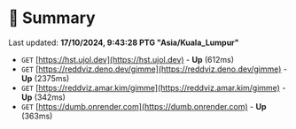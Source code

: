 # 📖 Summary
Last updated: **17/10/2024, 9:43:28 PTG "Asia/Kuala_Lumpur"**

- `GET` [https://hst.ujol.dev](https://hst.ujol.dev) - **Up** (612ms)
- `GET` [https://reddviz.deno.dev/gimme](https://reddviz.deno.dev/gimme) - **Up** (2375ms)
- `GET` [https://reddviz.amar.kim/gimme](https://reddviz.amar.kim/gimme) - **Up** (342ms)
- `GET` [https://dumb.onrender.com](https://dumb.onrender.com) - **Up** (363ms)
